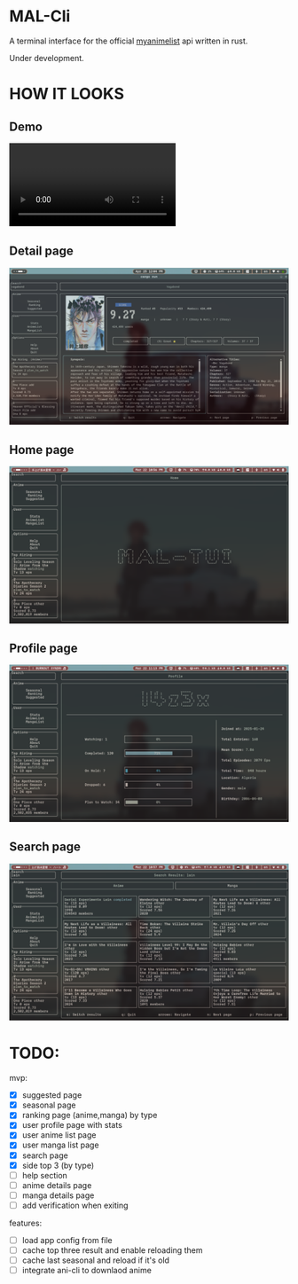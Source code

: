 # MAL-Cli

A terminal interface for the official [myanimelist](https://myanimelist.net/) api written in rust.

Under development.

# HOW IT LOOKS
## Demo
![demo](./assets/mal-tui-demo.mp4)
## Detail page
![demo](./assets/mal-tui-manga-details-page.png)
## Home page
![home](./assets/mal-tui-home-screenshot-01.png)
## Profile page
![profile](./assets/mal-tui-profile-screenshot-03.png)
## Search page
![search](./assets/mal-tui-search-screenshot-02.png)

# TODO:
mvp:
- [x] suggested page
- [x] seasonal page 
- [x] ranking page (anime,manga) by type 
- [x] user profile page with stats
- [x] user anime list page
- [x] user manga list page
- [x] search page
- [x] side top 3 (by type)
- [ ] help section
- [ ] anime details page
- [ ] manga details page
- [ ] add verification when exiting

features:
- [ ] load app config from file
- [ ] cache top three result and enable reloading them
- [ ] cache last seasonal and reload if it's old
- [ ] integrate ani-cli to downlaod anime 
